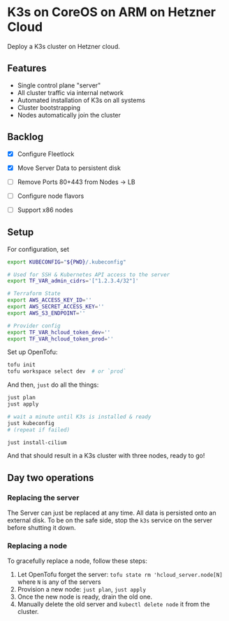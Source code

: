 # K3s on CoreOS on ARM on Hetzner Cloud

Deploy a K3s cluster on Hetzner cloud.

## Features

- Single control plane "server"
- All cluster traffic via internal network
- Automated installation of K3s on all systems
- Cluster bootstrapping
- Nodes automatically join the cluster


## Backlog

- [x] Configure Fleetlock
- [x] Move Server Data to persistent disk
- [ ] Remove Ports 80+443 from Nodes -> LB
- [ ] Configure node flavors
- [ ] Support x86 nodes


## Setup

For configuration, set

```sh
export KUBECONFIG="${PWD}/.kubeconfig"

# Used for SSH & Kubernetes API access to the server
export TF_VAR_admin_cidrs='["1.2.3.4/32"]'

# Terraform State
export AWS_ACCESS_KEY_ID=''
export AWS_SECRET_ACCESS_KEY=''
export AWS_S3_ENDPOINT=''

# Provider config
export TF_VAR_hcloud_token_dev=''
export TF_VAR_hcloud_token_prod=''
```

Set up OpenTofu:

```sh
tofu init
tofu workspace select dev  # or `prod`
```

And then, `just` do all the things:

```sh
just plan
just apply

# wait a minute until K3s is installed & ready
just kubeconfig
# (repeat if failed)

just install-cilium
```

And that should result in a K3s cluster with three nodes, ready to go!


## Day two operations

### Replacing the server

The Server can just be replaced at any time. All data is persisted onto an external disk. To be on the safe side, stop the `k3s` service on the server before shutting it down.


### Replacing a node

To gracefully replace a node, follow these steps:

1. Let OpenTofu forget the server: `tofu state rm 'hcloud_server.node[N]` where `N` is any of the servers
1. Provision a new node: `just plan`, `just apply`
1. Once the new node is ready, drain the old one.
1. Manually delete the old server and `kubectl delete node` it from the cluster.
